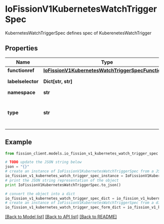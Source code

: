 # IoFissionV1KubernetesWatchTriggerSpec

KubernetesWatchTriggerSpec defines spec of KuberenetesWatchTrigger

## Properties

Name | Type | Description | Notes
------------ | ------------- | ------------- | -------------
**functionref** | [**IoFissionV1KubernetesWatchTriggerSpecFunctionref**](IoFissionV1KubernetesWatchTriggerSpecFunctionref.md) |  | 
**labelselector** | **Dict[str, str]** | Resource labels | [optional] 
**namespace** | **str** |  | 
**type** | **str** | Type of resource to watch (Pod, Service, etc.) | 

## Example

```python
from fission_client.models.io_fission_v1_kubernetes_watch_trigger_spec import IoFissionV1KubernetesWatchTriggerSpec

# TODO update the JSON string below
json = "{}"
# create an instance of IoFissionV1KubernetesWatchTriggerSpec from a JSON string
io_fission_v1_kubernetes_watch_trigger_spec_instance = IoFissionV1KubernetesWatchTriggerSpec.from_json(json)
# print the JSON string representation of the object
print IoFissionV1KubernetesWatchTriggerSpec.to_json()

# convert the object into a dict
io_fission_v1_kubernetes_watch_trigger_spec_dict = io_fission_v1_kubernetes_watch_trigger_spec_instance.to_dict()
# create an instance of IoFissionV1KubernetesWatchTriggerSpec from a dict
io_fission_v1_kubernetes_watch_trigger_spec_form_dict = io_fission_v1_kubernetes_watch_trigger_spec.from_dict(io_fission_v1_kubernetes_watch_trigger_spec_dict)
```
[[Back to Model list]](../README.md#documentation-for-models) [[Back to API list]](../README.md#documentation-for-api-endpoints) [[Back to README]](../README.md)


